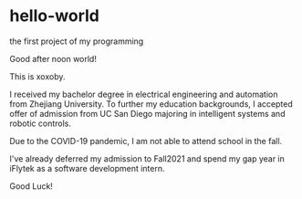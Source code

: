 # hello-world
the first project of my programming

Good after noon world!

This is xoxoby.

I received my bachelor degree in electrical engineering and automation from Zhejiang University.
To further my education backgrounds, I accepted offer of admission from UC San Diego majoring in intelligent systems and robotic controls.

Due to the COVID-19 pandemic, I am not able to attend school in the fall.

I've already deferred my admission to Fall2021 and spend my gap year in iFlytek as a software development intern.

Good Luck!
